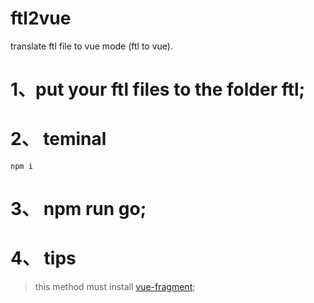 # ftl2vue
translate ftl file to vue mode (ftl to vue).
 
# 1、put your ftl files to the folder ftl;

# 2、 teminal 
``` npm i ``` 

# 3、 npm run go;

# 4、 tips
> this method must install [vue-fragment](https://www.npmjs.com/package/vue-fragment); 
